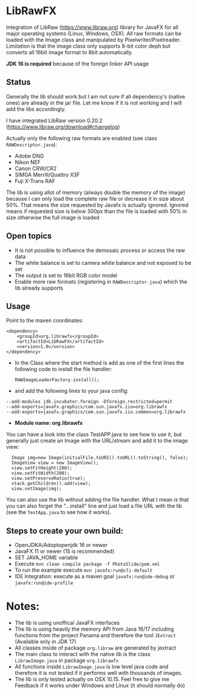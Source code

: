 # LibRawFX
Integration of LibRaw (https://www.libraw.org) library for JavaFX for all major operating systems (Linux, Windows, OSX). 
All raw formats can be loaded with the Image class and manipulated by Pixelwriter/Pixelreader. Limitation is that the image class only supports 8-bit color deph but converts all 16bit image format to 8bit automatically.

**JDK 16 is required** because of the foreign linker API usage

## Status
Generally the lib should work but I am not sure if all dependency's (native ones) are already in the jar file. Let me know if it is not working and I will add the libs accordingly. 

I have integrated LibRaw version 0.20.2 (https://www.libraw.org/download#changelog)

Actually only the following raw formats are enabled (see class `RAWDescriptor.java`):
- Adobe DNG
- Nikon NEF
- Canon CRW/CR2
- SIMGA Merrill/Quattro X3F
- Fuji X-Trans RAF

The lib is using allot of memory (always double the memory of the image) because I can only load the complete raw file or decrease it in size about 50%. That means the size
requested by Javafx is actually ignored. Ignored means if requested size is below 300px than the file is loaded with 50% in size otherwise the full image is loaded

## Open topics
- It is not possible to influence the demosaic process or access the raw data
- The white balance is set to camera white balance and not exposed to be set
- The output is set to 16bit RGB color model
- Enable more raw formats (registering in `RAWDescriptor.java`) which the lib already supports

## Usage
Point to the maven coordinates:

```
<dependency>  
    <groupId>org.librawfx</groupId>    
    <artifactId>LibRawFX</artifactId>  
    <version>1.0</version>  
</dependency>  
```  

- In the Class where the start method is add as one of the first lines the following code to install the file handler:

     `RAWImageLoaderFactory.install();`  

- and add the following lines to your java config:
```
--add-modules jdk.incubator.foreign -Dforeign.restricted=permit  
--add-exports=javafx.graphics/com.sun.javafx.iio=org.librawfx 
--add-exports=javafx.graphics/com.sun.javafx.iio.common=org.librawfx
```

- **Module name: org.librawfx**


You can have a look into the class TestAPP.java to see how to use it, but generally just create an Image with the URL/stream and add it to the image view:

```
  Image img=new Image(initialFile.toURI().toURL().toString(), false);  
  ImageView view = new ImageView();  
  view.setFitHeight(200);  
  view.setFitWidth(200);  
  view.setPreserveRatio(true);  
  stack.getChildren().add(view);  
  view.setImage(img);
```  

You can also use the lib without adding the file handler. What I mean is that you can also forget the "...install" line and just load a file URL with the lib (see the `TestApp.java` to see how it works).

## Steps to create your own build:
- OpenJDKA/Adoptopenjdk 16 or newer
- JavaFX 11 or newer (15 is recommended)
- SET JAVA_HOME variable
- Execute `mvn clean compile package -f PhotoSlide/pom.xml`
- To run the example execute `mvn javafx:run@cli-default`
- IDE Integration: execute as a maven goal `javafx:run@ide-debug` or `javafx:run@ide-profile`

# Notes:
- The lib is using unoffical JavaFX interfaces
- The lib is using heavily the memory API from Java 16/17 including functions from the project Panama and therefore the tool `JExtract` (Available only in JDK 17)
- All classes inside of package `org.libraw` are generated by jextract
- The main class to interact with the native lib is the class `LibrawImage.java` in package `org.librawfx`
- All functions inside `LibrawImage.java` is low level java code and therefore it is not tested if it performs well with thousands of images.
- The lib is only tested actually on OSX 10.15. Feel free to give me Feedback if it works under Windows and Linux (it should normally do)
     
